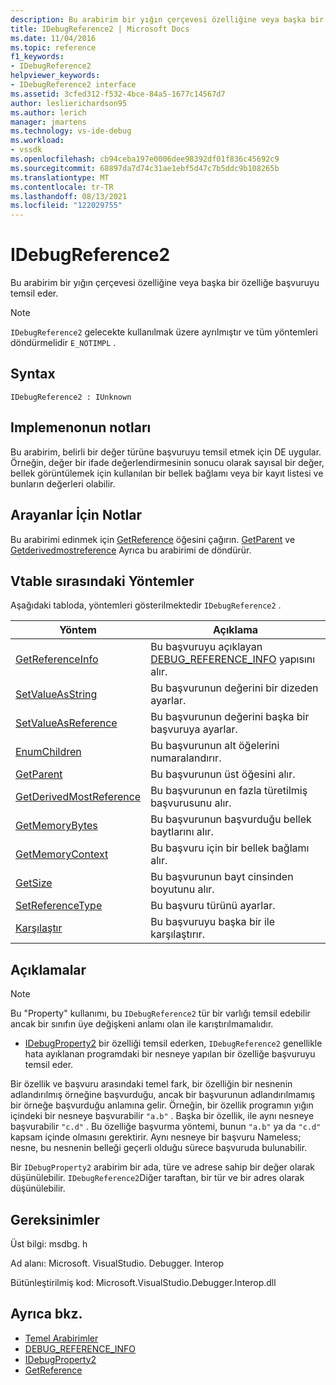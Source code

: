 ```yaml
---
description: Bu arabirim bir yığın çerçevesi özelliğine veya başka bir özelliğe başvuruyu temsil eder.
title: IDebugReference2 | Microsoft Docs
ms.date: 11/04/2016
ms.topic: reference
f1_keywords:
- IDebugReference2
helpviewer_keywords:
- IDebugReference2 interface
ms.assetid: 3cfed312-f532-4bce-84a5-1677c14567d7
author: leslierichardson95
ms.author: lerich
manager: jmartens
ms.technology: vs-ide-debug
ms.workload:
- vssdk
ms.openlocfilehash: cb94ceba197e0006dee98392df01f836c45692c9
ms.sourcegitcommit: 68897da7d74c31ae1ebf5d47c7b5ddc9b108265b
ms.translationtype: MT
ms.contentlocale: tr-TR
ms.lasthandoff: 08/13/2021
ms.locfileid: "122029755"
---
```

# <a name="idebugreference2"></a>IDebugReference2
Bu arabirim bir yığın çerçevesi özelliğine veya başka bir özelliğe başvuruyu temsil eder.

> [!NOTE]
> `IDebugReference2` gelecekte kullanılmak üzere ayrılmıştır ve tüm yöntemleri döndürmelidir `E_NOTIMPL` .

## <a name="syntax"></a>Syntax

```
IDebugReference2 : IUnknown
```

## <a name="notes-for-implementers"></a>Implemenonun notları
 Bu arabirim, belirli bir değer türüne başvuruyu temsil etmek için DE uygular. Örneğin, değer bir ifade değerlendirmesinin sonucu olarak sayısal bir değer, bellek görüntülemek için kullanılan bir bellek bağlamı veya bir kayıt listesi ve bunların değerleri olabilir.

## <a name="notes-for-callers"></a>Arayanlar İçin Notlar
 Bu arabirimi edinmek için [GetReference](../../../extensibility/debugger/reference/idebugproperty2-getreference.md) öğesini çağırın. [GetParent](../../../extensibility/debugger/reference/idebugreference2-getparent.md) ve [Getderivedmostreference](../../../extensibility/debugger/reference/idebugreference2-getderivedmostreference.md) Ayrıca bu arabirimi de döndürür.

## <a name="methods-in-vtable-order"></a>Vtable sırasındaki Yöntemler
 Aşağıdaki tabloda, yöntemleri gösterilmektedir `IDebugReference2` .

|Yöntem|Açıklama|
|------------|-----------------|
|[GetReferenceInfo](../../../extensibility/debugger/reference/idebugreference2-getreferenceinfo.md)|Bu başvuruyu açıklayan [DEBUG_REFERENCE_INFO](../../../extensibility/debugger/reference/debug-reference-info.md) yapısını alır.|
|[SetValueAsString](../../../extensibility/debugger/reference/idebugreference2-setvalueasstring.md)|Bu başvurunun değerini bir dizeden ayarlar.|
|[SetValueAsReference](../../../extensibility/debugger/reference/idebugreference2-setvalueasreference.md)|Bu başvurunun değerini başka bir başvuruya ayarlar.|
|[EnumChildren](../../../extensibility/debugger/reference/idebugreference2-enumchildren.md)|Bu başvurunun alt öğelerini numaralandırır.|
|[GetParent](../../../extensibility/debugger/reference/idebugreference2-getparent.md)|Bu başvurunun üst öğesini alır.|
|[GetDerivedMostReference](../../../extensibility/debugger/reference/idebugreference2-getderivedmostreference.md)|Bu başvurunun en fazla türetilmiş başvurusunu alır.|
|[GetMemoryBytes](../../../extensibility/debugger/reference/idebugreference2-getmemorybytes.md)|Bu başvurunun başvurduğu bellek baytlarını alır.|
|[GetMemoryContext](../../../extensibility/debugger/reference/idebugreference2-getmemorycontext.md)|Bu başvuru için bir bellek bağlamı alır.|
|[GetSize](../../../extensibility/debugger/reference/idebugreference2-getsize.md)|Bu başvurunun bayt cinsinden boyutunu alır.|
|[SetReferenceType](../../../extensibility/debugger/reference/idebugreference2-setreferencetype.md)|Bu başvuru türünü ayarlar.|
|[Karşılaştır](../../../extensibility/debugger/reference/idebugreference2-compare.md)|Bu başvuruyu başka bir ile karşılaştırır.|

## <a name="remarks"></a>Açıklamalar

> [!NOTE]
> Bu "Property" kullanımı, bu `IDebugReference2` tür bir varlığı temsil edebilir ancak bir sınıfın üye değişkeni anlamı olan ile karıştırılmamalıdır.

- [IDebugProperty2](../../../extensibility/debugger/reference/idebugproperty2.md) bir özelliği temsil ederken, `IDebugReference2` genellikle hata ayıklanan programdaki bir nesneye yapılan bir özelliğe başvuruyu temsil eder.

 Bir özellik ve başvuru arasındaki temel fark, bir özelliğin bir nesnenin adlandırılmış örneğine başvurduğu, ancak bir başvurunun adlandırılmamış bir örneğe başvurduğu anlamına gelir. Örneğin, bir özellik programın yığın içindeki bir nesneye başvurabilir `"a.b"` . Başka bir özellik, ile aynı nesneye başvurabilir `"c.d"` . Bu özelliğe başvurma yöntemi, bunun `"a.b"` ya da `"c.d"` kapsam içinde olmasını gerektirir. Aynı nesneye bir başvuru Nameless; nesne, bu nesnenin belleği geçerli olduğu sürece başvuruda bulunabilir.

 Bir `IDebugProperty2` arabirim bir ada, türe ve adrese sahip bir değer olarak düşünülebilir. `IDebugReference2`Diğer taraftan, bir tür ve bir adres olarak düşünülebilir.

## <a name="requirements"></a>Gereksinimler
 Üst bilgi: msdbg. h

 Ad alanı: Microsoft. VisualStudio. Debugger. Interop

 Bütünleştirilmiş kod: Microsoft.VisualStudio.Debugger.Interop.dll

## <a name="see-also"></a>Ayrıca bkz.
- [Temel Arabirimler](../../../extensibility/debugger/reference/core-interfaces.md)
- [DEBUG_REFERENCE_INFO](../../../extensibility/debugger/reference/debug-reference-info.md)
- [IDebugProperty2](../../../extensibility/debugger/reference/idebugproperty2.md)
- [GetReference](../../../extensibility/debugger/reference/idebugproperty2-getreference.md)
